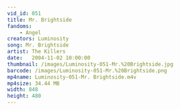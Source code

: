 ```yaml
---
vid_id: 051
title: Mr. Brightside
fandoms:
    - Angel
creators: Luminosity
song: Mr. Brightside
artist: The Killers
date:   2004-11-02 10:00:00
thumbnail: /images/Luminosity-051-Mr.%20Brightside.jpg
barcode: /images/Luminosity-051-Mr.%20Brightside.png
mp4name: Luminosity-051-Mr. Brightside.m4v
mp4size: 34.44 MB
width: 848
height: 480
---
```



